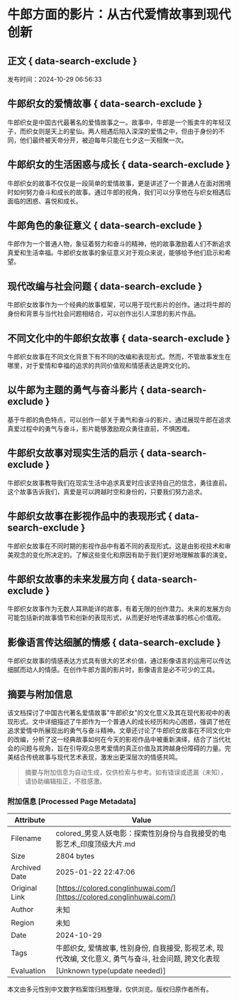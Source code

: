# 牛郎方面的影片：从古代爱情故事到现代创新

## 正文 { data-search-exclude }


发布时间：2024-10-29 06:56:33

## 牛郎织女的爱情故事 { data-search-exclude }

牛郎织女是中国古代最著名的爱情故事之一。故事中，牛郎是一个贩卖牛的年轻汉子，而织女则是天上的星仙。两人相遇后陷入深深的爱情之中，但由于身份的不同，他们最终被天帝分开，被迫每年只能在七夕这一天相聚一次。

## 牛郎织女的生活困惑与成长 { data-search-exclude }

牛郎织女的故事不仅仅是一段简单的爱情故事，更是讲述了一个普通人在面对困境时如何努力奋斗和成长的故事。通过牛郎的视角，我们可以分享他在与织女相遇后面临的困惑、喜悦和成长。

## 牛郎角色的象征意义 { data-search-exclude }

牛郎作为一个普通人物，象征着努力和奋斗的精神，他的故事激励着人们不断追求真爱和生活幸福。牛郎织女故事的象征意义对于观众来说，能够给予他们启示和希望。

## 现代改编与社会问题 { data-search-exclude }

牛郎织女故事作为一个经典的故事框架，可以用于现代影片的创作。通过将牛郎的身份和背景与当代社会问题相结合，可以创作出引人深思的影片作品。

## 不同文化中的牛郎织女故事 { data-search-exclude }

牛郎织女故事在不同文化背景下有不同的改编和表现形式。然而，不管故事发生在哪里，对于爱情和幸福的追求的共同价值观和情感表达是跨文化的。

## 以牛郎为主题的勇气与奋斗影片 { data-search-exclude }

基于牛郎的角色特点，可以创作一部关于勇气和奋斗的影片。通过展现牛郎在追求真爱过程中的勇气与奋斗，影片能够激励观众勇往直前，不惧困难。

## 牛郎织女故事对现实生活的启示 { data-search-exclude }

牛郎织女故事教导我们在现实生活中追求真爱时应该坚持自己的信念，勇往直前。这个故事告诉我们，真爱是可以跨越时空和身份的，只要我们努力追求。

## 牛郎织女故事在影视作品中的表现形式 { data-search-exclude }

牛郎织女故事在不同时期的影视作品中有着不同的表现形式。这是由影视技术和审美观念的变化所决定的。了解这些变化和原因有助于我们更好地理解故事的演变。

## 牛郎织女故事的未来发展方向 { data-search-exclude }

牛郎织女故事作为无数人耳熟能详的故事，有着无限的创作潜力。未来的发展方向可能包括新的故事情节和创新的表现形式，从而更好地传递故事的核心价值观。

## 影像语言传达细腻的情感 { data-search-exclude }

牛郎织女故事的情感表达方式具有很大的艺术价值，通过影像语言的运用可以传达细腻而动人的情感。在创作牛郎方面的影片时，影像语言是必不可少的工具。
<!-- tcd_original_link https://colored.conglinhuwai.com/ -->


## 摘要与附加信息

<!-- tcd_abstract -->
该文档探讨了中国古代著名爱情故事"牛郎织女"的文化意义及其在现代影视中的表现形式。文中详细描述了牛郎作为一个普通人的成长经历和内心困惑，强调了他在追求爱情中所展现出的勇气与奋斗精神。文章还讨论了牛郎织女故事在不同文化中的改编，分析了这一经典故事如何在今天的影视作品中被重新演绎，结合了当代社会的问题与视角，旨在引导观众思考爱情的真正价值及其跨越身份障碍的力量。完美结合传统故事与现代艺术表现，激发出更深层次的情感共鸣。
<!-- tcd_abstract_end -->

> 摘要与附加信息为自动生成，仅供检索与参考。如有错误或遗漏（未知），请协助编辑指正，不胜感激。

### 附加信息 [Processed Page Metadata]

| Attribute       | Value                                  |
|-----------------|----------------------------------------|
| Filename        | colored_男变人妖电影：探索性别身份与自我接受的电影艺术_印度顶级大片.md                             |
| Size            | 2804 bytes                           |
| Archived Date   | 2025-01-22 22:47:06                             |
| Original Link   | [https://colored.conglinhuwai.com/](https://colored.conglinhuwai.com/)                       |
| Author          | 未知                               |
| Region          | 未知                               |
| Date            | 2024-10-29                                 |
| Tags            | 牛郎织女, 爱情故事, 性别身份, 自我接受, 影视艺术, 现代改编, 文化意义, 勇气与奋斗, 社会问题, 跨文化表现                                 |
| Evaluation            | [Unknown type(update needed)]                                 |
<!-- tcd_table_end -->

本文由多元性别中文数字档案馆归档整理，仅供浏览。版权归原作者所有。

